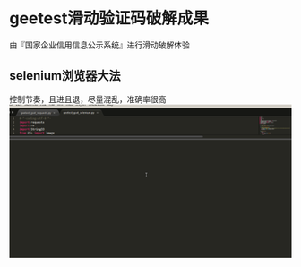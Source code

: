 # geetest滑动验证码破解成果
由『国家企业信用信息公示系统』进行滑动破解体验

## selenium浏览器大法
控制节奏，且进且退，尽量混乱，准确率很高
![pic1](./screenshots/selenium.gif)


